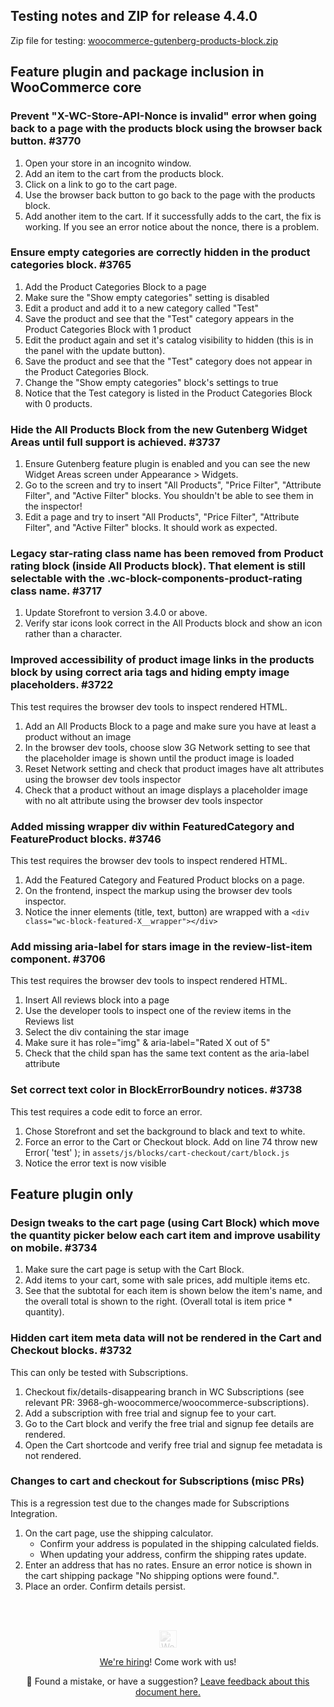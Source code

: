 ## Testing notes and ZIP for release 4.4.0

Zip file for testing: [woocommerce-gutenberg-products-block.zip](https://github.com/woocommerce/woocommerce-gutenberg-products-block/files/5918701/woocommerce-gutenberg-products-block.zip)

## Feature plugin and package inclusion in WooCommerce core

### Prevent "X-WC-Store-API-Nonce is invalid" error when going back to a page with the products block using the browser back button. #3770

1. Open your store in an incognito window.
2. Add an item to the cart from the products block.
3. Click on a link to go to the cart page.
4. Use the browser back button to go back to the page with the products block.
5. Add another item to the cart. If it successfully adds to the cart, the fix is working. If you see an error notice about the nonce, there is a problem.

### Ensure empty categories are correctly hidden in the product categories block. #3765

1. Add the Product Categories Block to a page
2. Make sure the "Show empty categories" setting is disabled
3. Edit a product and add it to a new category called "Test"
4. Save the product and see that the "Test" category appears in the Product Categories Block with 1 product
5. Edit the product again and set it's catalog visibility to hidden (this is in the panel with the update button).
6. Save the product and see that the "Test" category does not appear in the Product Categories Block.
7. Change the "Show empty categories" block's settings to true
8. Notice that the Test category is listed in the Product Categories Block with 0 products.

### Hide the All Products Block from the new Gutenberg Widget Areas until full support is achieved. #3737

1. Ensure Gutenberg feature plugin is enabled and you can see the new Widget Areas screen under Appearance > Widgets.
2. Go to the screen and try to insert "All Products", "Price Filter", "Attribute Filter", and "Active Filter" blocks. You shouldn't be able to see them in the inspector!
3. Edit a page and try to insert "All Products", "Price Filter", "Attribute Filter", and "Active Filter" blocks. It should work as expected.

### Legacy star-rating class name has been removed from Product rating block (inside All Products block). That element is still selectable with the .wc-block-components-product-rating class name. #3717

1. Update Storefront to version 3.4.0 or above.
2. Verify star icons look correct in the All Products block and show an icon rather than a character.

### Improved accessibility of product image links in the products block by using correct aria tags and hiding empty image placeholders. #3722

This test requires the browser dev tools to inspect rendered HTML.

1. Add an All Products Block to a page and make sure you have at least a product without an image
2. In the browser dev tools, choose slow 3G Network setting to see that the placeholder image is shown until the product image is loaded
3. Reset Network setting and check that product images have alt attributes using the browser dev tools inspector
4. Check that a product without an image displays a placeholder image with no alt attribute using the browser dev tools inspector

### Added missing wrapper div within FeaturedCategory and FeatureProduct blocks. #3746

This test requires the browser dev tools to inspect rendered HTML.

1. Add the Featured Category and Featured Product blocks on a page.
2. On the frontend, inspect the markup using the browser dev tools inspector.
3. Notice the inner elements (title, text, button) are wrapped with a `<div class="wc-block-featured-X__wrapper"></div>`

### Add missing aria-label for stars image in the review-list-item component. #3706

This test requires the browser dev tools to inspect rendered HTML.

1. Insert All reviews block into a page
2. Use the developer tools to inspect one of the review items in the Reviews list
3. Select the div containing the star image
4. Make sure it has role="img" & aria-label="Rated X out of 5"
5. Check that the child span has the same text content as the aria-label attribute

### Set correct text color in BlockErrorBoundry notices. #3738

This test requires a code edit to force an error.

1. Chose Storefront and set the background to black and text to white.
2. Force an error to the Cart or Checkout block. Add on line 74 throw new Error( 'test' ); in `assets/js/blocks/cart-checkout/cart/block.js`
3. Notice the error text is now visible

## Feature plugin only

### Design tweaks to the cart page (using Cart Block) which move the quantity picker below each cart item and improve usability on mobile. #3734

1. Make sure the cart page is setup with the Cart Block.
2. Add items to your cart, some with sale prices, add multiple items etc.
3. See that the subtotal for each item is shown below the item's name, and the overall total is shown to the right. (Overall total is item price * quantity).

### Hidden cart item meta data will not be rendered in the Cart and Checkout blocks. #3732

This can only be tested with Subscriptions.

1. Checkout fix/details-disappearing branch in WC Subscriptions (see relevant PR: 3968-gh-woocommerce/woocommerce-subscriptions).
2. Add a subscription with free trial and signup fee to your cart.
3. Go to the Cart block and verify the free trial and signup fee details are rendered.
4. Open the Cart shortcode and verify free trial and signup fee metadata is not rendered.

### Changes to cart and checkout for Subscriptions (misc PRs)

This is a regression test due to the changes made for Subscriptions Integration.

1. On the cart page, use the shipping calculator.
   - Confirm your address is populated in the shipping calculated fields.
   - When updating your address, confirm the shipping rates update.
2. Enter an address that has no rates. Ensure an error notice is shown in the cart shipping package "No shipping options were found.".
3. Place an order. Confirm details persist.

<!-- FEEDBACK --><br/><br/><p align="center"><a href="https://woocommerce.com/"><img src="https://woocommerce.com/wp-content/themes/woo/images/logo-woocommerce@2x.png" alt="WooCommerce" height="28px" style="filter: grayscale(100%);opacity: 0.2;" /></a></p><p align="center"><a href="https://woocommerce.com/careers/">We're hiring</a>! Come work with us!</p><p align="center">🐞 Found a mistake, or have a suggestion? <a href="https://github.com/woocommerce/woocommerce-gutenberg-products-block/issues/new?assignees=&labels=type%3A+documentation&template=--doc-feedback.md&title=Feedback%20on%20`./docs/testing/releases/440.md`">Leave feedback about this document here.</a></p><!-- /FEEDBACK -->

